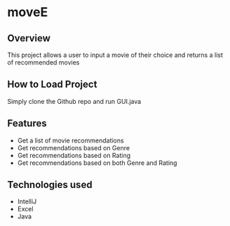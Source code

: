 # moveE

## Overview
This project allows a user to input a movie of their choice and returns a list of recommended movies 

## How to Load Project
Simply clone the Github repo and run GUI.java

## Features
- Get a list of movie recommendations
- Get recommendations based on Genre
- Get recommendations based on Rating
- Get recommendations based on both Genre and Rating

## Technologies used 
- IntelliJ 
- Excel
- Java

